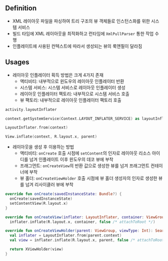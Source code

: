 ## Definition
- XML 레이아웃 파일을 파싱하여 트리 구조의 뷰 객체들로 인스턴스화를 위한 시스템 서비스
- 빌드 타임에 XML 레이아웃을 최적화하고 런타임에 `XmlPullParser` 통한 작업 수행
- 인플레이트에 사용된 컨텍스트에 따라서 생성되는 뷰의 룩앤필이 달라짐

## Usages
- 레이아웃 인플레이터 획득 방법은 크게 4가지 존재
  - 액티비티: 내부적으로 윈도우의 레이아웃 인플레이터 반환
  - 시스템 서비스: 시스템 서비스로 레이아웃 인플레이터 생성
  - 레이아웃 인플레이터 팩토리: 내부적으로 시스템 서비스 호출
  - 뷰 팩토리: 내부적으로 레이아웃 인플레이터 팩토리 호출
```kt
activity.layoutInflater

context.getSystemService(Context.LAYOUT_INFLATER_SERVICE) as layoutInflater

LayoutInflater.from(context)

View.inflate(context, R.layout.x, parent)
```
- 레이아웃을 생성 후 이용하는 방법
  - 액티비티: `onCreate` 호출 시점에 `setContent`의 인자로 레이아웃 리소스 아이디를 넘겨 인플레이트 이후 윈도우의 데코 뷰에 부착
  - 프래그먼트: `onCreateView`의 반환 값으로 생성한 뷰를 넘겨 프래그먼트 컨테이너에 부착
  - 뷰 홀더: `onCreateViewHolder` 호출 시점에 뷰 홀더 생성자의 인자로 생성한 뷰를 넘겨 리사이클러 뷰에 부착
```kt
override fun onCreate(savedInstanceState: Bundle?) {
  onCreate(savedInstanceState)
  setContentView(R.layout.x)
}

override fun onCreateView(inflater: LayoutInflater, container: ViewGroup?, savedInstanceState: Bundle?): View =
  inflater.inflate(R.layout.x, container, false /* attachToRoot */)

override fun onCreateViewHolder(parent: ViewGroup, viewType: Int): SearchAppealItemViewHolder {
  val inflater = LayoutInflater.from(parent.context)
  val view = inflater.inflate(R.layout.x, parent, false /* attachToRoot */)

  return XViewHolder(view)
}
```
